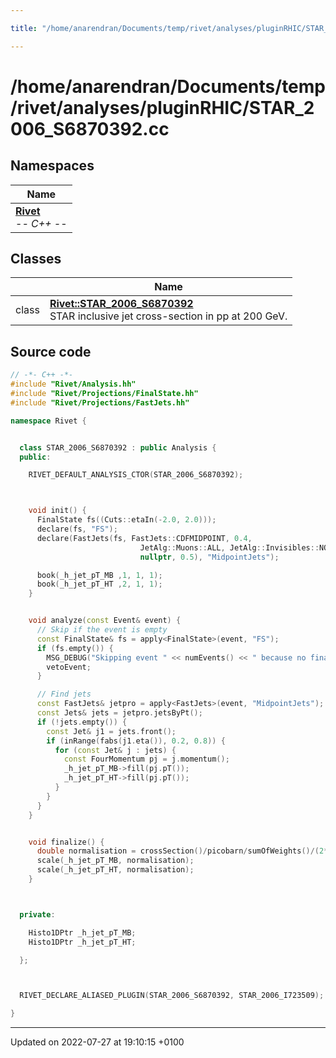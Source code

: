 ```yaml
---

title: "/home/anarendran/Documents/temp/rivet/analyses/pluginRHIC/STAR_2006_S6870392.cc"

---
```


# /home/anarendran/Documents/temp/rivet/analyses/pluginRHIC/STAR_2006_S6870392.cc



## Namespaces

| Name           |
| -------------- |
| **[Rivet](http://example.org/namespaces/namespacerivet/)** <br>-*- C++ -*-  |

## Classes

|                | Name           |
| -------------- | -------------- |
| class | **[Rivet::STAR_2006_S6870392](http://example.org/classes/classrivet_1_1star__2006__s6870392/)** <br>STAR inclusive jet cross-section in pp at 200 GeV.  |




## Source code

```cpp
// -*- C++ -*-
#include "Rivet/Analysis.hh"
#include "Rivet/Projections/FinalState.hh"
#include "Rivet/Projections/FastJets.hh"

namespace Rivet {


  class STAR_2006_S6870392 : public Analysis {
  public:

    RIVET_DEFAULT_ANALYSIS_CTOR(STAR_2006_S6870392);



    void init() {
      FinalState fs((Cuts::etaIn(-2.0, 2.0)));
      declare(fs, "FS");
      declare(FastJets(fs, FastJets::CDFMIDPOINT, 0.4,
                             JetAlg::Muons::ALL, JetAlg::Invisibles::NONE,
                             nullptr, 0.5), "MidpointJets");

      book(_h_jet_pT_MB ,1, 1, 1);
      book(_h_jet_pT_HT ,2, 1, 1);
    }


    void analyze(const Event& event) {
      // Skip if the event is empty
      const FinalState& fs = apply<FinalState>(event, "FS");
      if (fs.empty()) {
        MSG_DEBUG("Skipping event " << numEvents() << " because no final state found ");
        vetoEvent;
      }

      // Find jets
      const FastJets& jetpro = apply<FastJets>(event, "MidpointJets");
      const Jets& jets = jetpro.jetsByPt();
      if (!jets.empty()) {
        const Jet& j1 = jets.front();
        if (inRange(fabs(j1.eta()), 0.2, 0.8)) {
          for (const Jet& j : jets) {
            const FourMomentum pj = j.momentum();
            _h_jet_pT_MB->fill(pj.pT());
            _h_jet_pT_HT->fill(pj.pT());
          }
        }
      }
    }


    void finalize() {
      double normalisation = crossSection()/picobarn/sumOfWeights()/(2*0.6*2*M_PI);
      scale(_h_jet_pT_MB, normalisation);
      scale(_h_jet_pT_HT, normalisation);
    }



  private:

    Histo1DPtr _h_jet_pT_MB;
    Histo1DPtr _h_jet_pT_HT;

  };



  RIVET_DECLARE_ALIASED_PLUGIN(STAR_2006_S6870392, STAR_2006_I723509);

}
```


-------------------------------

Updated on 2022-07-27 at 19:10:15 +0100
